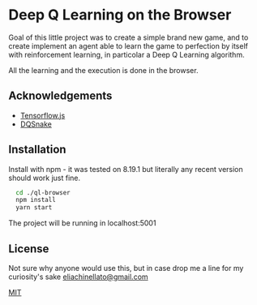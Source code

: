 # Deep Q Learning on the Browser

Goal of this little project was to create a simple brand new game,
 and to create implement an agent able to learn the game to perfection
 by itself with reinforcement learning, in particolar a Deep Q Learning algorithm.

All the learning and the execution is done in the browser.

## Acknowledgements

 - [Tensorflow.js](https://www.tensorflow.org/js)
 - [DQSnake](https://github.com/tensorflow/tfjs-examples/tree/master/snake-dqn)


## Installation

Install with npm - it was tested on 8.19.1 but literally any recent version should work just fine.

```bash
  cd ./ql-browser
  npm install
  yarn start
```
The project will be running in localhost:5001
    
## License

Not sure why anyone would use this, but in case drop me a line for my curiosity's sake eliachinellato@gmail.com

[MIT](https://choosealicense.com/licenses/mit/)
